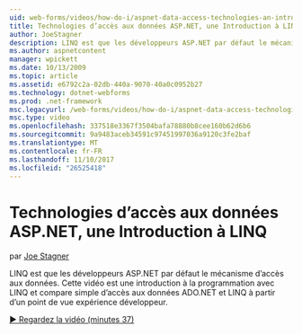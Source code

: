 ```yaml
---
uid: web-forms/videos/how-do-i/aspnet-data-access-technologies-an-introduction-to-linq
title: Technologies d’accès aux données ASP.NET, une Introduction à LINQ | Documents Microsoft
author: JoeStagner
description: LINQ est que les développeurs ASP.NET par défaut le mécanisme d’accès aux données. Cette vidéo est une introduction à la programmation avec LINQ et compare les données simple accès betwee...
ms.author: aspnetcontent
manager: wpickett
ms.date: 10/13/2009
ms.topic: article
ms.assetid: e6792c2a-02db-440a-9070-40a0c0952b27
ms.technology: dotnet-webforms
ms.prod: .net-framework
msc.legacyurl: /web-forms/videos/how-do-i/aspnet-data-access-technologies-an-introduction-to-linq
msc.type: video
ms.openlocfilehash: 337518e3367f3504bafa78880b8cee160b62d6b6
ms.sourcegitcommit: 9a9483aceb34591c97451997036a9120c3fe2baf
ms.translationtype: MT
ms.contentlocale: fr-FR
ms.lasthandoff: 11/10/2017
ms.locfileid: "26525418"
---
```

<a name="aspnet-data-access-technologies-an-introduction-to-linq"></a>Technologies d’accès aux données ASP.NET, une Introduction à LINQ
====================
par [Joe Stagner](https://github.com/JoeStagner)

LINQ est que les développeurs ASP.NET par défaut le mécanisme d’accès aux données. Cette vidéo est une introduction à la programmation avec LINQ et compare simple d’accès aux données ADO.NET et LINQ à partir d’un point de vue expérience développeur.

[&#9654; Regardez la vidéo (minutes 37)](https://channel9.msdn.com/Blogs/ASP-NET-Site-Videos/aspnet-data-access-technologies-an-introduction-to-linq)
